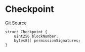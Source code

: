 # Checkpoint
[Git Source](https://github.com/llama-community/vertex-v1/blob/27980926cf0c0e8a1878ad1969b27067a6a9bef5/src/utils/Structs.sol)


```solidity
struct Checkpoint {
    uint256 blockNumber;
    bytes8[] permissionSignatures;
}
```

